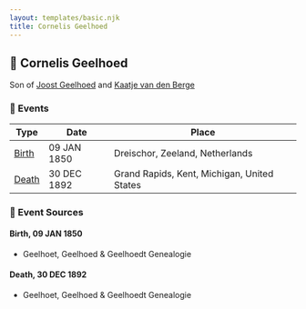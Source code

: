 ```yaml
---
layout: templates/basic.njk
title: Cornelis Geelhoed
---
```

## 🔵 Cornelis Geelhoed

Son of [Joost Geelhoed](/people/7/72031888) and [Kaatje van den Berge](/people/3/32271874)

### 📆 Events

Type | Date | Place
------ | ------ | ------
[Birth](#event-event-2) | 09 JAN 1850 | Dreischor, Zeeland, Netherlands
[Death](#event-event-3) | 30 DEC 1892 | Grand Rapids, Kent, Michigan, United States

### 📰 Event Sources

#### <a id="event-event-2"></a> Birth, 09 JAN 1850
* Geelhoet, Geelhoed & Geelhoedt Genealogie

#### <a id="event-event-3"></a> Death, 30 DEC 1892
* Geelhoet, Geelhoed & Geelhoedt Genealogie